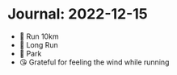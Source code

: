 # Journal: 2022-12-15

* 🏃 Run 10km
* 🏃 Long Run
* 🌴 Park
* 😘 Grateful for feeling the wind while running

